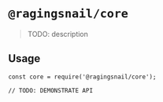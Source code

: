 # `@ragingsnail/core`

> TODO: description

## Usage

```
const core = require('@ragingsnail/core');

// TODO: DEMONSTRATE API
```
